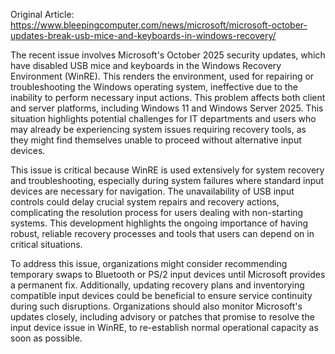 Original Article: https://www.bleepingcomputer.com/news/microsoft/microsoft-october-updates-break-usb-mice-and-keyboards-in-windows-recovery/

The recent issue involves Microsoft's October 2025 security updates, which have disabled USB mice and keyboards in the Windows Recovery Environment (WinRE). This renders the environment, used for repairing or troubleshooting the Windows operating system, ineffective due to the inability to perform necessary input actions. This problem affects both client and server platforms, including Windows 11 and Windows Server 2025. This situation highlights potential challenges for IT departments and users who may already be experiencing system issues requiring recovery tools, as they might find themselves unable to proceed without alternative input devices.

This issue is critical because WinRE is used extensively for system recovery and troubleshooting, especially during system failures where standard input devices are necessary for navigation. The unavailability of USB input controls could delay crucial system repairs and recovery actions, complicating the resolution process for users dealing with non-starting systems. This development highlights the ongoing importance of having robust, reliable recovery processes and tools that users can depend on in critical situations.

To address this issue, organizations might consider recommending temporary swaps to Bluetooth or PS/2 input devices until Microsoft provides a permanent fix. Additionally, updating recovery plans and inventorying compatible input devices could be beneficial to ensure service continuity during such disruptions. Organizations should also monitor Microsoft's updates closely, including advisory or patches that promise to resolve the input device issue in WinRE, to re-establish normal operational capacity as soon as possible.